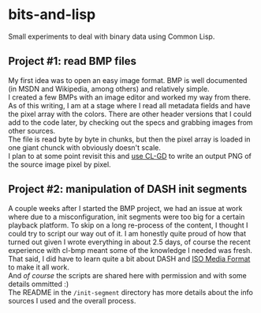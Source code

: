 # bits-and-lisp

Small experiments to deal with binary data using Common Lisp.

## Project #1: read BMP files

My first idea was to open an easy image format. BMP is well documented (in MSDN and Wikipedia, among others) and relatively simple.  
I created a few BMPs with an image editor and worked my way from there. As of this writing, I am at a stage where I read all metadata fields and have the pixel array with the colors. There are other header versions that I could add to the code later, by checking out the specs and grabbing images from other sources.  
The file is read byte by byte in chunks, but then the pixel array is loaded in one giant chunck with obviously doesn't scale.  
I plan to at some point revisit this and [use CL-GD](https://edicl.github.io/cl-gd) to write an output PNG of the source image pixel by pixel.  

## Project #2: manipulation of DASH init segments

A couple weeks after I started the BMP project, we had an issue at work where due to a misconfiguration, init segments were too big for a certain playback platform. To skip on a long re-process of the content, I thought I could try to script our way out of it. I am honestly quite proud of how that turned out given I wrote everything in about 2.5 days, of course the recent experience with cl-bmp meant some of the knowledge I needed was fresh. That said, I did have to learn quite a bit about DASH and [ISO Media Format](https://en.wikipedia.org/wiki/ISO/IEC_base_media_file_format) to make it all work.  
And _of course_ the scripts are shared here with permission and with some details ommitted :)  
The README in the `/init-segment` directory has more details about the info sources I used and the overall process.  


